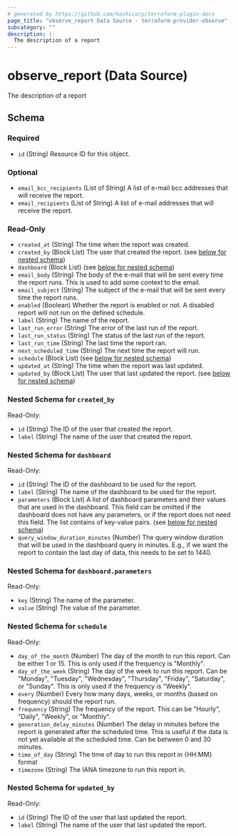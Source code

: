 ```yaml
---
# generated by https://github.com/hashicorp/terraform-plugin-docs
page_title: "observe_report Data Source - terraform-provider-observe"
subcategory: ""
description: |-
  The description of a report
---
```


# observe_report (Data Source)

The description of a report



<!-- schema generated by tfplugindocs -->
## Schema

### Required

- `id` (String) Resource ID for this object.

### Optional

- `email_bcc_recipients` (List of String) A list of e-mail bcc addresses that will receive the report.
- `email_recipients` (List of String) A list of e-mail addresses that will receive the report.

### Read-Only

- `created_at` (String) The time when the report was created.
- `created_by` (Block List) The user that created the report. (see [below for nested schema](#nestedblock--created_by))
- `dashboard` (Block List) (see [below for nested schema](#nestedblock--dashboard))
- `email_body` (String) The body of the e-mail that will be sent every time the report runs. This is used to add some context to the email.
- `email_subject` (String) The subject of the e-mail that will be sent every time the report runs.
- `enabled` (Boolean) Whether the report is enabled or not. A disabled report will not run on the defined schedule.
- `label` (String) The name of the report.
- `last_run_error` (String) The error of the last run of the report.
- `last_run_status` (String) The status of the last run of the report.
- `last_run_time` (String) The last time the report ran.
- `next_scheduled_time` (String) The next time the report will run.
- `schedule` (Block List) (see [below for nested schema](#nestedblock--schedule))
- `updated_at` (String) The time when the report was last updated.
- `updated_by` (Block List) The user that last updated the report. (see [below for nested schema](#nestedblock--updated_by))

<a id="nestedblock--created_by"></a>
### Nested Schema for `created_by`

Read-Only:

- `id` (String) The ID of the user that created the report.
- `label` (String) The name of the user that created the report.


<a id="nestedblock--dashboard"></a>
### Nested Schema for `dashboard`

Read-Only:

- `id` (String) The ID of the dashboard to be used for the report.
- `label` (String) The name of the dashboard to be used for the report.
- `parameters` (Block List) A list of dashboard parameters and their values that are used in the dashboard.
This field can be omitted if the dashboard does not have any parameters, or if the report does not need this field.
The list contains of key-value pairs. (see [below for nested schema](#nestedblock--dashboard--parameters))
- `query_window_duration_minutes` (Number) The query window duration that will be used in the dashboard query in minutes.
E.g., if we want the report to contain the last day of data, this needs to be set to 1440.

<a id="nestedblock--dashboard--parameters"></a>
### Nested Schema for `dashboard.parameters`

Read-Only:

- `key` (String) The name of the parameter.
- `value` (String) The value of the parameter.



<a id="nestedblock--schedule"></a>
### Nested Schema for `schedule`

Read-Only:

- `day_of_the_month` (Number) The day of the month to run this report. Can be either 1 or 15.
This is only used if the frequency is "Monthly".
- `day_of_the_week` (String) The day of the week to run this report. Can be "Monday", "Tuesday", "Wednesday", "Thursday", "Friday", "Saturday", or "Sunday".
This is only used if the frequency is "Weekly".
- `every` (Number) Every how many days, weeks, or months (based on frequency) should the report run.
- `frequency` (String) The frequency of the report. This can be "Hourly", "Daily", "Weekly", or "Monthly".
- `generation_delay_minutes` (Number) The delay in minutes before the report is generated after the scheduled time.
This is useful if the data is not yet available at the scheduled time.
Can be between 0 and 30 minutes.
- `time_of_day` (String) The time of day to run this report in {HH:MM} format
- `timezone` (String) The IANA timezone to run this report in.


<a id="nestedblock--updated_by"></a>
### Nested Schema for `updated_by`

Read-Only:

- `id` (String) The ID of the user that last updated the report.
- `label` (String) The name of the user that last updated the report.
